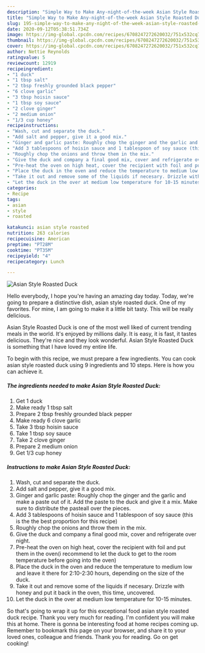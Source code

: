 ```yaml
---
description: "Simple Way to Make Any-night-of-the-week Asian Style Roasted Duck"
title: "Simple Way to Make Any-night-of-the-week Asian Style Roasted Duck"
slug: 195-simple-way-to-make-any-night-of-the-week-asian-style-roasted-duck
date: 2020-09-12T05:38:51.734Z
image: https://img-global.cpcdn.com/recipes/6708247272620032/751x532cq70/asian-style-roasted-duck-recipe-main-photo.jpg
thumbnail: https://img-global.cpcdn.com/recipes/6708247272620032/751x532cq70/asian-style-roasted-duck-recipe-main-photo.jpg
cover: https://img-global.cpcdn.com/recipes/6708247272620032/751x532cq70/asian-style-roasted-duck-recipe-main-photo.jpg
author: Nettie Reynolds
ratingvalue: 5
reviewcount: 12919
recipeingredient:
- "1 duck"
- "1 tbsp salt"
- "2 tbsp freshly grounded black pepper"
- "6 clove garlic"
- "3 tbsp hoisin sauce"
- "1 tbsp soy sauce"
- "2 clove ginger"
- "2 medium onion"
- "1/3 cup honey"
recipeinstructions:
- "Wash, cut and separate the duck."
- "Add salt and pepper, give it a good mix."
- "Ginger and garlic paste: Roughly chop the ginger and the garlic and make a paste out of it. Add the paste to the duck and give it a mix. Make sure to distribute the pasteall over the pieces."
- "Add 3 tablespoons of hoisin sauce and 1 tablespoon of soy sauce (this is the the best proportion for this recipe)"
- "Roughly chop the onions and throw them in the mix."
- "Give the duck and company a final good mix, cover and refrigerate over night."
- "Pre-heat the oven on high heat, cover the recipient with foil and put them in the oven(i recommend to let the duck to get to the room temperature before going into the oven)"
- "Place the duck in the oven and reduce the temperature to medium low and leave it there for 2:10-2:30 hours, depending on the size of the duck."
- "Take it out and remove some of the liquids if necesary. Drizzle with honey and put it back in the oven, this time, uncovered."
- "Let the duck in the over at medium low temperature for 10-15 minutes."
categories:
- Recipe
tags:
- asian
- style
- roasted

katakunci: asian style roasted 
nutrition: 263 calories
recipecuisine: American
preptime: "PT28M"
cooktime: "PT35M"
recipeyield: "4"
recipecategory: Lunch

---
```



![Asian Style Roasted Duck](https://img-global.cpcdn.com/recipes/6708247272620032/751x532cq70/asian-style-roasted-duck-recipe-main-photo.jpg)

Hello everybody, I hope you're having an amazing day today. Today, we're going to prepare a distinctive dish, asian style roasted duck. One of my favorites. For mine, I am going to make it a little bit tasty. This will be really delicious.

Asian Style Roasted Duck is one of the most well liked of current trending meals in the world. It's enjoyed by millions daily. It is easy, it is fast, it tastes delicious. They're nice and they look wonderful. Asian Style Roasted Duck is something that I have loved my entire life.




To begin with this recipe, we must prepare a few ingredients. You can cook asian style roasted duck using 9 ingredients and 10 steps. Here is how you can achieve it.

<!--inarticleads1-->

##### The ingredients needed to make Asian Style Roasted Duck:

1. Get 1 duck
1. Make ready 1 tbsp salt
1. Prepare 2 tbsp freshly grounded black pepper
1. Make ready 6 clove garlic
1. Take 3 tbsp hoisin sauce
1. Take 1 tbsp soy sauce
1. Take 2 clove ginger
1. Prepare 2 medium onion
1. Get 1/3 cup honey




<!--inarticleads2-->

##### Instructions to make Asian Style Roasted Duck:

1. Wash, cut and separate the duck.
1. Add salt and pepper, give it a good mix.
1. Ginger and garlic paste: Roughly chop the ginger and the garlic and make a paste out of it. Add the paste to the duck and give it a mix. Make sure to distribute the pasteall over the pieces.
1. Add 3 tablespoons of hoisin sauce and 1 tablespoon of soy sauce (this is the the best proportion for this recipe)
1. Roughly chop the onions and throw them in the mix.
1. Give the duck and company a final good mix, cover and refrigerate over night.
1. Pre-heat the oven on high heat, cover the recipient with foil and put them in the oven(i recommend to let the duck to get to the room temperature before going into the oven)
1. Place the duck in the oven and reduce the temperature to medium low and leave it there for 2:10-2:30 hours, depending on the size of the duck.
1. Take it out and remove some of the liquids if necesary. Drizzle with honey and put it back in the oven, this time, uncovered.
1. Let the duck in the over at medium low temperature for 10-15 minutes.




So that's going to wrap it up for this exceptional food asian style roasted duck recipe. Thank you very much for reading. I'm confident you will make this at home. There is gonna be interesting food at home recipes coming up. Remember to bookmark this page on your browser, and share it to your loved ones, colleague and friends. Thank you for reading. Go on get cooking!
